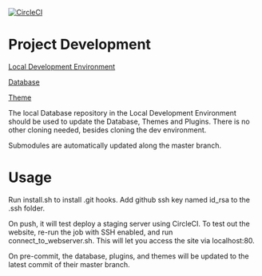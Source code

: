 [![CircleCI](https://circleci.com/gh/cp3402-students/a2-cp3402-2019-team25/tree/master.svg?style=svg)](https://circleci.com/gh/cp3402-students/a2-cp3402-2019-team25/tree/master)
# Project Development
[Local Development Environment](https://github.com/cp3402-students/env-cp3402-2019-team25)

[Database](https://github.com/Xett/database-cp3402-2019-team25)

[Theme](https://github.com/Xett/theme-cp3402-2019-team25)

The local Database repository in the Local Development Environment should be used to update the Database, Themes and Plugins. There is no other cloning needed, besides cloning the dev environment.

Submodules are automatically updated along the master branch.

# Usage
Run install.sh to install .git hooks. Add github ssh key named id_rsa to the .ssh folder.

On push, it will test deploy a staging server using CircleCI.
To test out the website, re-run the job with SSH enabled, and run connect_to_webserver.sh. This will let you access the site via localhost:80.

On pre-commit, the database, plugins, and themes will be updated to the latest commit of their master branch.
